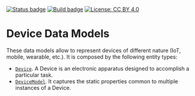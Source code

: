 [![Status badge](https://img.shields.io/badge/status-draft-red.svg)](RELEASE_NOTES)
[![Build badge](https://img.shields.io/travis/smart-data-models/dataModel.Device.svg "Travis build status")](https://travis-ci.org/smart-data-models/dataModel.Device/)
[![License: CC BY 4.0](https://img.shields.io/badge/License-CC%20BY%204.0-lightgrey.svg)](https://creativecommons.org/licenses/by/4.0/)
# Device Data Models

These data models allow to represent devices of different nature (IoT, mobile,
wearable, etc.). It is composed by the following entity types:

-   [`Device`](https://swagger.lab.fiware.org/?url=https://raw.githubusercontent.com/smart-data-models/dataModel.Device/master/Device/swagger.yaml). A Device is an electronic apparatus
    designed to accomplish a particular task.
-   [`DeviceModel`](https://swagger.lab.fiware.org/?url=https://raw.githubusercontent.com/smart-data-models/dataModel.Device/master/DeviceModel/swagger.yaml). It captures the static properties
    common to multiple instances of a Device.
